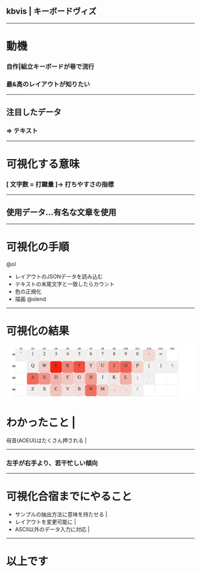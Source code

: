 ## kbvis | キーボードヴィズ

---
# 動機
### 自作|組立キーボードが巷で流行
### 最&高のレイアウトが知りたい

---
## 注目したデータ
### => テキスト

---
# 可視化する意味
### [ 文字数 = 打鍵量 ]→ 打ちやすさの指標

---
## 使用データ...有名な文章を使用

---
# 可視化の手順
@ol
- レイアウトのJSONデータを読み込む
- テキストの末尾文字と一致したらカウント
- 色の正規化
- 描画
@olend

---
# 可視化の結果
![result](img/kbvis001.png)

# わかったこと |
母音(AOEUI)はたくさん押される |

---
### 左手が右手より、若干忙しい傾向

---
# 可視化合宿までにやること
- サンプルの抽出方法に意味を持たせる |
- レイアウトを変更可能に |
- ASCII以外のデータ入力に対応 |

---
# 以上です
